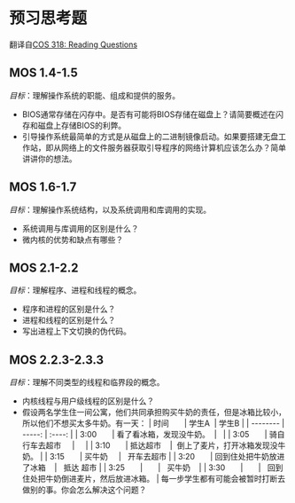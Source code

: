 # 预习思考题
翻译自[COS 318: Reading Questions](http://www.cs.princeton.edu/courses/archive/fall08/cos318/reading/questions.html)
## MOS 1.4-1.5
*目标*：理解操作系统的职能、组成和提供的服务。
- BIOS通常存储在闪存中。是否有可能将BIOS存储在磁盘上？请简要概述在闪存和磁盘上存储BIOS的利弊。
- 引导操作系统最简单的方式是从磁盘上的二进制镜像启动。如果要搭建无盘工作站，即从网络上的文件服务器获取引导程序的网络计算机应该怎么办？简单讲讲你的想法。

## MOS 1.6-1.7
*目标*：理解操作系统结构，以及系统调用和库调用的实现。
- 系统调用与库调用的区别是什么？
- 微内核的优势和缺点有哪些？

## MOS 2.1-2.2
*目标*：理解程序、进程和线程的概念。
- 程序和进程的区别是什么？
- 进程和线程的区别是什么？
- 写出进程上下文切换的伪代码。

## MOS 2.2.3-2.3.3
*目标*：理解不同类型的线程和临界段的概念。
- 内核线程与用户级线程的区别是什么？
- 假设两名学生住一间公寓，他们共同承担购买牛奶的责任，但是冰箱比较小，所以他们不想买太多牛奶。有一天：
| 时间        | 学生A   |  学生B  |
| --------   | -----:   | :----: |
| 3:00        | 看了看冰箱，发现没牛奶。   |   |
| 3:05        | 骑自行车去超市      |     |
| 3:10        | 抵达超市     |  倒上了麦片，打开冰箱发现没牛奶。  |
| 3:15        | 买牛奶      |   开车去超市 |
| 3:20        | 回到住处把牛奶放进了冰箱     |   抵达 超市  |
| 3:25        |       |   买牛奶    |
| 3:30        |       |   回到住处把牛奶倒进麦片，然后放进冰箱。  |
每一步学生都有可能会被暂时打断去做别的事。你会怎么解决这个问题？
